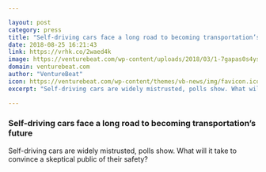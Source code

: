 ```yaml
---

layout: post
category: press
title: "Self-driving cars face a long road to becoming transportation’s future"
date: 2018-08-25 16:21:43
link: https://vrhk.co/2waed4k
image: https://venturebeat.com/wp-content/uploads/2018/03/1-7gapas0s4yszhfqxyhawgw.jpeg?fit=1731%2C966&strip=all
domain: venturebeat.com
author: "VentureBeat"
icon: https://venturebeat.com/wp-content/themes/vb-news/img/favicon.ico
excerpt: "Self-driving cars are widely mistrusted, polls show. What will it take to convince a skeptical public of their safety?"

---
```


### Self-driving cars face a long road to becoming transportation’s future

Self-driving cars are widely mistrusted, polls show. What will it take to convince a skeptical public of their safety?